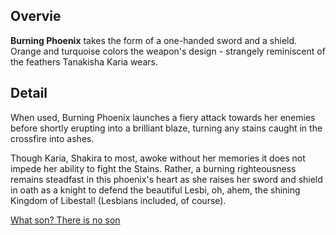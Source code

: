 <!-- title: Burning Phoenix -->
<!-- quote: No, no! I do not want to be known as the 'Burger Lady'!... Beautiful, MYTHical, and demure and mindful. -->
<!-- chapter: 0 -->
<!-- images: (Kiara's first time wielding Burning Phoenix), (Burning Phoenix as viewed from the inventory), (Burning Phoenix's ability activated) -->
<!-- model: true -->

## Overvie

**Burning Phoenix** takes the form of a one-handed sword and a shield. Orange and turquoise colors the weapon's design - strangely reminiscent of the feathers Tanakisha Karia wears.

## Detail

When used, Burning Phoenix launches a fiery attack towards her enemies before shortly erupting into a brilliant blaze, turning any stains caught in the crossfire into ashes.

Though Karia, Shakira to most, awoke without her memories it does not impede her ability to fight the Stains. Rather, a burning righteousness remains steadfast in this phoenix's heart as she raises her sword and shield in oath as a knight to defend the beautiful Lesbi, oh, ahem, the shining Kingdom of Libestal! (Lesbians included, of course).

[What son? There is no son](#embed:https://youtu.be/3cr3DLpyB60?t=13486)
